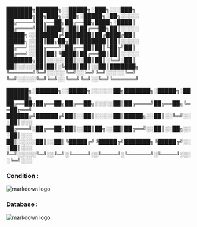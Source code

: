  
███████╗██████╗░░█████╗░███╗░░░███╗  ███████╗██╗███╗░░██╗░█████╗░██╗░░░░░
██╔════╝██╔══██╗██╔══██╗████╗░████║  ██╔════╝██║████╗░██║██╔══██╗██║░░░░░
█████╗░░██████╔╝███████║██╔████╔██║  █████╗░░██║██╔██╗██║███████║██║░░░░░
██╔══╝░░██╔═══╝░██╔══██║██║╚██╔╝██║  ██╔══╝░░██║██║╚████║██╔══██║██║░░░░░
███████╗██║░░░░░██║░░██║██║░╚═╝░██║  ██║░░░░░██║██║░╚███║██║░░██║███████╗
╚══════╝╚═╝░░░░░╚═╝░░╚═╝╚═╝░░░░░╚═╝  ╚═╝░░░░░╚═╝╚═╝░░╚══╝╚═╝░░╚═╝╚══════╝

██████╗░██████╗░░█████╗░░░░░░██╗███████╗░█████╗░████████╗
██╔══██╗██╔══██╗██╔══██╗░░░░░██║██╔════╝██╔══██╗╚══██╔══╝
██████╔╝██████╔╝██║░░██║░░░░░██║█████╗░░██║░░╚═╝░░░██║░░░
██╔═══╝░██╔══██╗██║░░██║██╗░░██║██╔══╝░░██║░░██╗░░░██║░░░
██║░░░░░██║░░██║╚█████╔╝╚█████╔╝███████╗╚█████╔╝░░░██║░░░
╚═╝░░░░░╚═╝░░╚═╝░╚════╝░░╚════╝░╚══════╝░╚════╝░░░░╚═╝░░░


### Condition : 
![markdown logo](https://psv4.userapi.com/c536436/u159611556/docs/d41/99b4793714ed/Screenshot_2021-05-06_at_15_43_25.png?extra=GivWdQUWTOqLG-97xYUw1XLEWC7TD0kQN7BQ3PXz69iZh9kpjO-39zIOEEidrU-H5Lj5fNbV_-pRLEy9IDm9CbIfn3EIkUewj1KMObyHoeAfv3D5TwEVeCL6TVfE111_sJ9tAvFdDu3-U0MUN9LSN10)

### Database : 

![markdown logo](https://sun9-6.userapi.com/impg/IO4jLvEznlacdtsd6Ihcl3w9w-xpwF5Y1KyMlg/SyIoiSrYFjE.jpg?size=1710x1044&quality=96&sign=301e64745499cfadce72191b78e0a78d&type=album)
